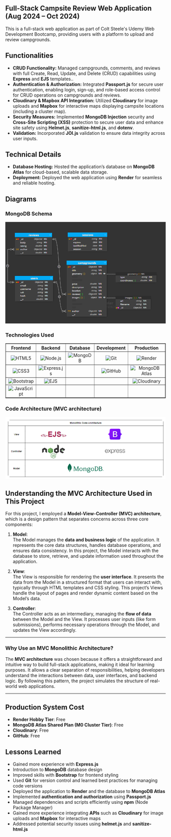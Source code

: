 ## Full-Stack Campsite Review Web Application (Aug 2024 – Oct 2024)

This is a full-stack web application as part of Colt Steele's Udemy Web Development Bootcamp, providing users with a platform to upload and review campgrounds.

## Functionalities

- **CRUD Functionality:** Managed campgrounds, comments, and reviews with full Create, Read, Update, and Delete (CRUD) capabilities using **Express** and **EJS** templates..
- **Authentication & Authorization:** Integrated **Passport.js** for secure user authentication, enabling login, sign-up, and role-based access control for CRUD operations on campgrounds and reviews. 
- **Cloudinary & Mapbox API Integration:** Utilized **Cloudinary** for image uploads and **Mapbox** for interactive maps displaying campsite locations (including a cluster map).
- **Security Measures:** Implemented **MongoDB Injection** security and **Cross-Site Scripting (XSS)** protection to secure user data and enhance site safety using **Helmet.js**, **sanitize-html.js**, and **dotenv**.
- **Validation:** Incorporated **JOI.js** validation to ensure data integrity across user inputs.

## Technical Details

- **Database Hosting:** Hosted the application’s database on **MongoDB Atlas** for cloud-based, scalable data storage.
- **Deployment:** Deployed the web application using **Render** for seamless and reliable hosting.

## Diagrams
### MongoDB Schema
![MongoDB Schema](diagrams/MongoDBSchemaVisual.png)

### Technologies Used
<table border="1" cellpadding="10" cellspacing="0" style="border-collapse: collapse; width: 100%; text-align: center;">
  <thead>
    <tr>
      <th>Frontend</th>
      <th>Backend</th>
      <th>Database</th>
      <th>Development</th>
      <th>Production</th>
    </tr>
  </thead>
  <tbody>
    <tr>
      <td><img src="https://img.shields.io/badge/HTML5-E34F26?style=flat&logo=html5&logoColor=white" alt="HTML5"></td>
      <td><img src="https://img.shields.io/badge/Node.js-339933?style=flat&logo=nodedotjs&logoColor=white" alt="Node.js"></td>
      <td><img src="https://img.shields.io/badge/MongoDB-47A248?style=flat&logo=mongodb&logoColor=white" alt="MongoDB"></td>
      <td><img src="https://img.shields.io/badge/Git-F05032?style=flat&logo=git&logoColor=white" alt="Git"></td>
      <td><img src="https://img.shields.io/badge/Render-0466C8?style=flat&logo=render&logoColor=white" alt="Render"></td>
    </tr>
    <tr>
      <td><img src="https://img.shields.io/badge/CSS3-1572B6?style=flat&logo=css3&logoColor=white" alt="CSS3"></td>
      <td><img src="https://img.shields.io/badge/Express.js-000000?style=flat&logo=express&logoColor=white" alt="Express.js"></td>
      <td></td>
      <td><img src="https://img.shields.io/badge/GitHub-181717?style=flat&logo=github&logoColor=white" alt="GitHub"></td>
      <td><img src="https://img.shields.io/badge/MongoDB_Atlas-4DB33D?style=flat&logo=mongodb&logoColor=white" alt="MongoDB Atlas"></td>
    </tr>
    <tr>
      <td><img src="https://img.shields.io/badge/Bootstrap-7952B3?style=flat&logo=bootstrap&logoColor=white" alt="Bootstrap"></td>
      <td><img src="https://img.shields.io/badge/EJS-8DB600?style=flat" alt="EJS"></td>
      <td></td>
      <td></td>
      <td><img src="https://img.shields.io/badge/Cloudinary-3448C5?style=flat&logo=cloudinary&logoColor=white" alt="Cloudinary"></td>
    </tr>
    <tr>
      <td><img src="https://img.shields.io/badge/JavaScript-F7DF1E?style=flat&logo=javascript&logoColor=black" alt="JavaScript"></td>
      <td></td>
      <td></td>
      <td></td>
      <td></td>
    </tr>
  </tbody>
</table>

### Code Architecture (MVC architecture)
![MongoDB Schema](diagrams/MVCArchitecture.png)
## Understanding the MVC Architecture Used in This Project

For this project, I employed a **Model-View-Controller (MVC) architecture**, which is a design pattern that separates concerns across three core components:

1. **Model**:  
   The Model manages the **data and business logic** of the application. It represents the core data structures, handles database operations, and ensures data consistency. In this project, the Model interacts with the database to store, retrieve, and update information used throughout the application.

2. **View**:  
   The View is responsible for rendering the **user interface**. It presents the data from the Model in a structured format that users can interact with, typically through HTML templates and CSS styling. This project’s Views handle the layout of pages and render dynamic content based on the Model’s data.

3. **Controller**:  
   The Controller acts as an intermediary, managing the **flow of data** between the Model and the View. It processes user inputs (like form submissions), performs necessary operations through the Model, and updates the View accordingly.

---

### Why Use an MVC Monolithic Architecture?

The **MVC architecture** was chosen because it offers a straightforward and intuitive way to build full-stack applications, making it ideal for learning purposes. It allows a clear separation of responsibilities, helping developers understand the interactions between data, user interfaces, and backend logic. By following this pattern, the project simulates the structure of real-world web applications.

---

## Production System Cost

- **Render Hobby Tier**: Free  
- **MongoDB Atlas Shared Plan (M0 Cluster Tier)**: Free  
- **Cloudinary**: Free  
- **GitHub**: Free

## Lessons Learned

- Gained more experience with **Express.js**  
- Introduction to **MongoDB** database design  
- Improved skills with **Bootstrap** for frontend styling  
- Used **Git** for version control and learned best practices for managing code versions  
- Deployed the application to **Render** and the database to **MongoDB Atlas**  
- Implemented **authentication and authorization** using **Passport.js**  
- Managed dependencies and scripts efficiently using **npm** (Node Package Manager)  
- Gained more experience integrating **APIs** such as **Cloudinary** for image uploads and **Mapbox** for interactive maps  
- Addressed potential security issues using **helmet.js** and **sanitize-html.js**  
